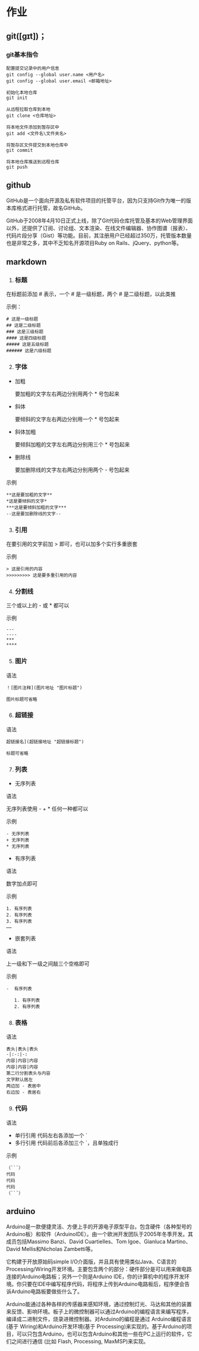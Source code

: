 # 作业

## git([ɡɪt])；

### git基本指令
```
配置提交记录中的用户信息
git config --global user.name <用户名>
git config --global user.email <邮箱地址> 

初始化本地仓库
git init

从远程拉取仓库到本地
git clone <仓库地址>

将本地文件添加到暂存区中
git add <文件名\文件夹名>

将暂存区文件提交到本地仓库中
git commit

将本地仓库推送到远程仓库
git push

```


## github

GitHub是一个面向开源及私有软件项目的托管平台，因为只支持Git作为唯一的版本库格式进行托管，故名GitHub。

GitHub于2008年4月10日正式上线，除了Git代码仓库托管及基本的Web管理界面以外，还提供了订阅、讨论组、文本渲染、在线文件编辑器、协作图谱（报表）、代码片段分享（Gist）等功能。目前，其注册用户已经超过350万，托管版本数量也是非常之多，其中不乏知名开源项目Ruby on Rails、jQuery、python等。

## markdown

1. ### 标题

在标题前添加 # 表示，一个 # 是一级标题，两个 # 是二级标题，以此类推

示例：

```
# 这是一级标题
## 这是二级标题
### 这是三级标题
#### 这是四级标题
##### 这是五级标题
###### 这是六级标题
```

2. ### 字体

* 加粗
  
  要加粗的文字左右两边分别用两个 * 号包起来
* 斜体
  
  要倾斜的文字左右两边分别用一个 * 号包起来
* 斜体加粗
  
  要倾斜加粗的文字左右两边分别用三个 * 号包起来
* 删除线
  
  要加删除线的文字左右两边分别用两个 - 号包起来

示例

```
**这是要加粗的文字**
*这是要倾斜的文字*
***这是要倾斜加粗的文字***
--这是要加删除线的文字--
```

3. ### 引用

在要引用的文字前加 > 即可，也可以加多个实行多重嵌套

示例

```
> 这是引用的内容
>>>>>>>>> 这是要多重引用的内容
```

4. ### 分割线

三个或以上的 - 或 * 都可以

示例

```
---
----
***
****
```

5. ### 图片

语法

```
！[图片注释](图片地址 "图片标题")

图片标题可省略
```

6. ### 超链接

语法

```
超链接名](超链接地址 "超链接标题")

标题可省略
```

7. ### 列表

- 无序列表

语法

无序列表使用 - + * 任何一种都可以

示例

```
- 无序列表
+ 无序列表
* 无序列表
```

- 有序列表

语法

数字加点即可

示例

```
1. 有序列表
2. 有序列表
3. 有序列表
……
```

- 嵌套列表

语法

上一级和下一级之间敲三个空格即可

示例

```
-  有序列表

   1. 有序列表
   2. 有序列表
```

8. ### 表格

语法

```
表头|表头|表头
-|:-:|-:
内容|内容|内容
内容|内容|内容
第二行分割表头与内容
文字默认居左
两边加 - 表居中
右边加 - 表居右
```

9. ### 代码

语法

- 单行引用 代码左右各添加一个 ` 
- 多行引用 代码前后各添加三个 `，且单独成行

示例

```
（```）
代码
代码
代码
（```）
```



## arduino

Arduino是一款便捷灵活、方便上手的开源电子原型平台。包含硬件（各种型号的Arduino板）和软件（ArduinoIDE）。由一个欧洲开发团队于2005年冬季开发。其成员包括Massimo Banzi、David Cuartielles、Tom Igoe、Gianluca Martino、David Mellis和Nicholas Zambetti等。

它构建于开放原始码simple I/O介面版，并且具有使用类似Java、C语言的Processing/Wiring开发环境。主要包含两个的部分：硬件部分是可以用来做电路连接的Arduino电路板；另外一个则是Arduino IDE，你的计算机中的程序开发环境。你只要在IDE中编写程序代码，将程序上传到Arduino电路板后，程序便会告诉Arduino电路板要做些什么了。

Arduino能通过各种各样的传感器来感知环境，通过控制灯光、马达和其他的装置来反馈、影响环境。板子上的微控制器可以通过Arduino的编程语言来编写程序，编译成二进制文件，烧录进微控制器。对Arduino的编程是通过 Arduino编程语言 (基于 Wiring)和Arduino开发环境(基于 Processing)来实现的。基于Arduino的项目，可以只包含Arduino，也可以包含Arduino和其他一些在PC上运行的软件，它们之间进行通信 (比如 Flash, Processing, MaxMSP)来实现。